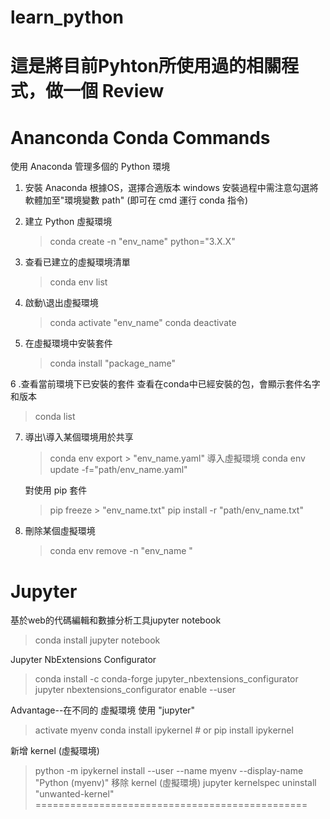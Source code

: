 # learn_python
 
這是將目前Pyhton所使用過的相關程式，做一個 Review
===============================================



Ananconda Conda Commands
===============================================
使用 Anaconda 管理多個的 Python 環境

1. 安裝 Anaconda
   根據OS，選擇合適版本
   windows 安裝過程中需注意勾選將軟體加至"環境變數 path"
   (即可在 cmd 運行 conda 指令)

2. 建立 Python 虛擬環境
   >  conda create -n "env_name" python="3.X.X"

3. 查看已建立的虛擬環境清單
   >  conda env list

4. 啟動\退出虛擬環境
   >  conda activate "env_name"
   >  conda deactivate

5. 在虛擬環境中安裝套件
   >  conda install "package_name"

6 .查看當前環境下已安裝的套件
   查看在conda中已經安裝的包，會顯示套件名字和版本
   >  conda list

7. 導出\導入某個環境用於共享
   >  conda env export > "env_name.yaml"
   導入虛擬環境
   >  conda env update -f="path/env_name.yaml"

   對使用 pip 套件
   >  pip freeze > "env_name.txt"
   >  pip install -r "path/env_name.txt"

8. 刪除某個虛擬環境
   >  conda env remove -n "env_name "


Jupyter
===============================================
   基於web的代碼編輯和數據分析工具jupyter notebook
   >  conda install jupyter notebook
   
   Jupyter NbExtensions Configurator
   >  conda install -c conda-forge jupyter_nbextensions_configurator
   >  jupyter nbextensions_configurator enable --user

   Advantage--在不同的 虛擬環境 使用 "jupyter"
   >  activate myenv
   >  conda install ipykernel # or pip install ipykernel

   新增 kernel (虛擬環境)
   >  python -m ipykernel install --user --name myenv --display-name "Python (myenv)"
   移除 kernel (虛擬環境)
   >  jupyter kernelspec uninstall "unwanted-kernel"
===============================================
